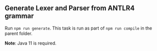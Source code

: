 
## Generate Lexer and Parser from ANTLR4 grammar

Run `npm run generate`. This task is run as part of `npm run compile` in the parent folder.

**Note**: Java 11 is required.
